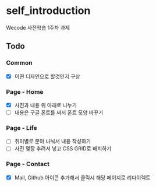 # self_introduction

Wecode 사전학습 1주차 과제

## Todo

### Common

- [x] 어떤 디자인으로 할것인지 구상

### Page - Home

- [x] 사진과 내용 위 아래로 나누기
- [ ] 내용은 구글 폰트를 써서 폰트 모양 바꾸기

### Page - Life

- [ ] 취미별로 분야 나눠서 내용 작성하기
- [ ] 사진 몇장 추려서 넣고 CSS GRID로 배치하기

### Page - Contact

- [x] Mail, Github 아이콘 추가해서 클릭시 해당 페이지로 리다이렉트
